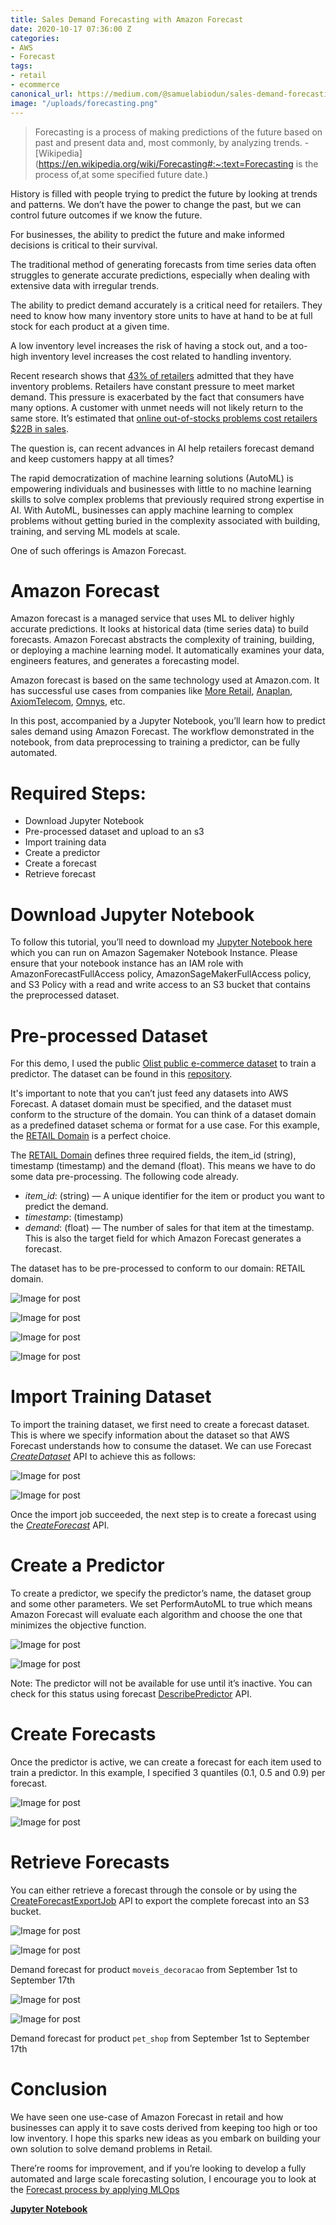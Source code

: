 ```yaml
---
title: Sales Demand Forecasting with Amazon Forecast
date: 2020-10-17 07:36:00 Z
categories:
- AWS
- Forecast
tags:
- retail
- ecommerce
canonical_url: https://medium.com/@samuelabiodun/sales-demand-forecasting-with-amazon-forecast-4ff81e6db807
image: "/uploads/forecasting.png"
---
```


> Forecasting is a process of making predictions of the future based on past and present data and, most commonly, by analyzing trends.
> \- [Wikipedia](https://en.wikipedia.org/wiki/Forecasting#:~:text=Forecasting is the process of,at some specified future date.)

History is filled with people trying to predict the future by looking at trends and patterns. We don’t have the power to change the past, but we can control future outcomes if we know the future.

For businesses, the ability to predict the future and make informed decisions is critical to their survival.

The traditional method of generating forecasts from time series data often struggles to generate accurate predictions, especially when dealing with extensive data with irregular trends.

The ability to predict demand accurately is a critical need for retailers. They need to know how many inventory store units to have at hand to be at full stock for each product at a given time.

A low inventory level increases the risk of having a stock out, and a too-high inventory level increases the cost related to handling inventory.

Recent research shows that [43% of retailers](https://www.veeqo.com/inventory-management) admitted that they have inventory problems. Retailers have constant pressure to meet market demand. This pressure is exacerbated by the fact that consumers have many options. A customer with unmet needs will not likely return to the same store. It’s estimated that [online out-of-stocks problems cost retailers $22B in sales](https://www.retaildive.com/news/online-out-of-stocks-cost-22-billion-in-sales/528878/).

The question is, can recent advances in AI help retailers forecast demand and keep customers happy at all times?

The rapid democratization of machine learning solutions (AutoML) is empowering individuals and businesses with little to no machine learning skills to solve complex problems that previously required strong expertise in AI. With AutoML, businesses can apply machine learning to complex problems without getting buried in the complexity associated with building, training, and serving ML models at scale.

One of such offerings is Amazon Forecast.

# Amazon Forecast

Amazon forecast is a managed service that uses ML to deliver highly accurate predictions. It looks at historical data (time series data) to build forecasts. Amazon Forecast abstracts the complexity of training, building, or deploying a machine learning model. It automatically examines your data, engineers features, and generates a forecasting model.

Amazon forecast is based on the same technology used at Amazon.com. It has successful use cases from companies like [More Retail](https://www.moreretail.in/), [Anaplan](https://www.anaplan.com/), [AxiomTelecom](https://www.axiomtelecom.com/), [Omnys](https://www.omnys.com/), etc.

In this post, accompanied by a Jupyter Notebook, you’ll learn how to predict sales demand using Amazon Forecast. The workflow demonstrated in the notebook, from data preprocessing to training a predictor, can be fully automated.

# Required Steps:

- Download Jupyter Notebook
- Pre-processed dataset and upload to an s3
- Import training data
- Create a predictor
- Create a forecast
- Retrieve forecast

# Download Jupyter Notebook

To follow this tutorial, you’ll need to download my [Jupyter Notebook here](https://github.com/abiodunjames/Sales-demand-forecast/blob/master/Sales_demand_forecast.ipynb) which you can run on Amazon Sagemaker Notebook Instance. Please ensure that your notebook instance has an IAM role with AmazonForecastFullAccess policy, AmazonSageMakerFullAccess policy, and S3 Policy with a read and write access to an S3 bucket that contains the preprocessed dataset.

# Pre-processed Dataset

For this demo, I used the public [Olist public e-commerce dataset](https://www.kaggle.com/olistbr/brazilian-ecommerce) to train a predictor. The dataset can be found in this [repository](https://github.com/abiodunjames/Predicting-ecommerce-sales-forecast).

It's important to note that you can’t just feed any datasets into AWS Forecast. A dataset domain must be specified, and the dataset must conform to the structure of the domain. You can think of a dataset domain as a predefined dataset schema or format for a use case. For this example, the [RETAIL Domain](https://docs.aws.amazon.com/forecast/latest/dg/retail-domain.html) is a perfect choice.

The [RETAIL Domain](https://docs.aws.amazon.com/forecast/latest/dg/retail-domain.html) defines three required fields, the item_id (string), timestamp (timestamp) and the demand (float). This means we have to do some data pre-processing. The following code already.

- *item_id*: (string) — A unique identifier for the item or product you want to predict the demand.
- *timestamp*: (timestamp)
- *demand*: (float) — The number of sales for that item at the timestamp. This is also the target field for which Amazon Forecast generates a forecast.

The dataset has to be pre-processed to conform to our domain: RETAIL domain.

![Image for post](https://miro.medium.com/max/60/0*rnpkCdf3mce27fSX?q=20)

![Image for post](https://miro.medium.com/max/3200/0*rnpkCdf3mce27fSX)

![Image for post](https://miro.medium.com/max/60/0*hFc4k5Ou1y60i5DM?q=20)

![Image for post](https://miro.medium.com/max/3200/0*hFc4k5Ou1y60i5DM)

# Import Training Dataset

To import the training dataset, we first need to create a forecast dataset. This is where we specify information about the dataset so that AWS Forecast understands how to consume the dataset. We can use Forecast [*CreateDataset*](https://docs.aws.amazon.com/forecast/latest/dg/API_CreateDataset.html) API to achieve this as follows:

![Image for post](https://miro.medium.com/max/60/0*aHTcP-PO-FpEHRlJ?q=20)

![Image for post](https://miro.medium.com/max/3200/0*aHTcP-PO-FpEHRlJ)

Once the import job succeeded, the next step is to create a forecast using the [*CreateForecast*](https://docs.aws.amazon.com/forecast/latest/dg/API_CreateDataset.html) API.

# Create a Predictor

To create a predictor, we specify the predictor’s name, the dataset group and some other parameters. We set PerformAutoML to true which means Amazon Forecast will evaluate each algorithm and choose the one that minimizes the objective function.

![Image for post](https://miro.medium.com/max/60/0*cSsuPgSCFFoVNaOw?q=20)

![Image for post](https://miro.medium.com/max/3200/0*cSsuPgSCFFoVNaOw)

Note: The predictor will not be available for use until it’s inactive. You can check for this status using forecast [DescribePredictor](https://boto3.amazonaws.com/v1/documentation/api/latest/reference/services/forecast.html#ForecastService.Client.describe_predictor) API.

# Create Forecasts

Once the predictor is active, we can create a forecast for each item used to train a predictor. In this example, I specified 3 quantiles (0.1, 0.5 and 0.9) per forecast.

![Image for post](https://miro.medium.com/max/60/1*MnF61ZIRdljxhGXKSS4K9g.png?q=20)

![Image for post](https://miro.medium.com/max/5816/1*MnF61ZIRdljxhGXKSS4K9g.png)

# Retrieve Forecasts

You can either retrieve a forecast through the console or by using the [CreateForecastExportJob](https://boto3.amazonaws.com/v1/documentation/api/latest/reference/services/forecast.html#ForecastService.Client.create_forecast_export_job) API to export the complete forecast into an S3 bucket.

![Image for post](https://miro.medium.com/max/60/0*FtHBSEGgJmeACtdt?q=20)

![Image for post](https://miro.medium.com/max/3200/0*FtHBSEGgJmeACtdt)

Demand forecast for product `moveis_decoracao` from September 1st to September 17th

![Image for post](https://miro.medium.com/max/60/0*QTukwVvF8Lnqn6H2?q=20)

![Image for post](https://miro.medium.com/max/3200/0*QTukwVvF8Lnqn6H2)

Demand forecast for product `pet_shop` from September 1st to September 17th

# Conclusion

We have seen one use-case of Amazon Forecast in retail and how businesses can apply it to save costs derived from keeping too high or too low inventory. I hope this sparks new ideas as you embark on building your own solution to solve demand problems in Retail.

There’re rooms for improvement, and if you’re looking to develop a fully automated and large scale forecasting solution, I encourage you to look at the [Forecast process by applying MLOps](https://aws.amazon.com/blogs/machine-learning/building-ai-powered-forecasting-automation-with-amazon-forecast-by-applying-mlops/)

[**Jupyter Notebook**](https://github.com/abiodunjames/Sales-demand-forecast/blob/master/Sales_demand_forecast.ipynb)